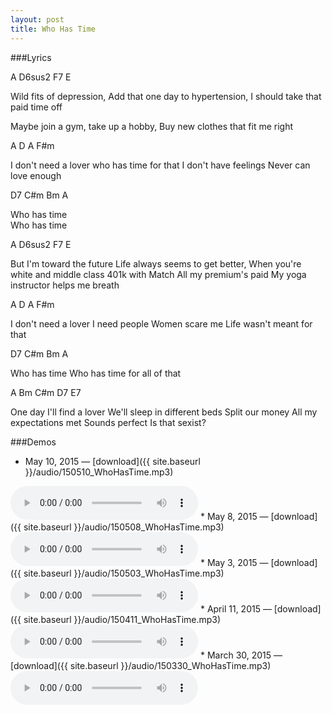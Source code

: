 ```yaml
---
layout: post
title: Who Has Time
---
```


###Lyrics

<span class="tabs">A D6sus2 F7 E</span>

Wild fits of depression,
Add that one day to hypertension,
I should take that paid time off

Maybe join a gym,
take up a hobby,
Buy new clothes that fit me right

<span class="tabs">A D A F#m</span>

I don't need a lover
who has time for that
I don't have feelings
Never can love enough

<span class="tabs">D7 C#m Bm A</span>

Who has time  
Who has time  

<span class="tabs">A D6sus2 F7 E</span>

But I'm toward the future
Life always seems to get better,
When you're white and middle class
401k with Match
All my premium's paid
My yoga instructor helps me breath

<span class="tabs">A D A F#m</span>

I don't need a lover
I need people
Women scare me
Life wasn't meant for that

<span class="tabs">D7 C#m Bm A</span>

Who has time
Who has time for all of that

<span class="tabs">A Bm C#m D7 E7</span>

One day I'll find a lover
We'll sleep in different beds
Split our money
All my expectations met
Sounds perfect
Is that sexist?

###Demos

* May 10, 2015 — [download]({{ site.baseurl }}/audio/150510_WhoHasTime.mp3)  
<audio controls>
	<source src="{{ site.baseurl }}/audio/150510_WhoHasTime.mp3" type="audio/mpeg">
</audio>
* May 8, 2015 — [download]({{ site.baseurl }}/audio/150508_WhoHasTime.mp3)  
<audio controls>
	<source src="{{ site.baseurl }}/audio/150508_WhoHasTime.mp3" type="audio/mpeg">
</audio>
* May 3, 2015 — [download]({{ site.baseurl }}/audio/150503_WhoHasTime.mp3)  
<audio controls>
	<source src="{{ site.baseurl }}/audio/150503_WhoHasTime.mp3" type="audio/mpeg">
</audio>
* April 11, 2015 — [download]({{ site.baseurl }}/audio/150411_WhoHasTime.mp3)  
<audio controls>
	<source src="{{ site.baseurl }}/audio/150411_WhoHasTime.mp3" type="audio/mpeg">
</audio>
* March 30, 2015 — [download]({{ site.baseurl }}/audio/150330_WhoHasTime.mp3)  
<audio controls>
	<source src="{{ site.baseurl }}/audio/150330_WhoHasTime.mp3" type="audio/mpeg">
</audio>